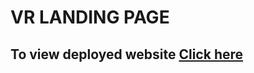<h1>VR LANDING PAGE </h1>
<h2>To view deployed website <a href='https://the-awesome-kish-han-site.netlify.app'>Click here</a></h2>
